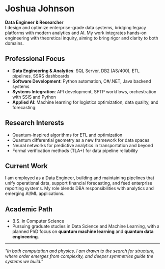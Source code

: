 # Joshua Johnson

**Data Engineer & Researcher**  
I design and optimize enterprise-grade data systems, bridging legacy platforms with modern analytics and AI. My work integrates hands-on engineering with theoretical inquiry, aiming to bring rigor and clarity to both domains.

## Professional Focus
- **Data Engineering & Analytics**: SQL Server, DB2 (AS/400), ETL pipelines, SSRS dashboards
- **Software Development**: Python automation, C#/.NET, Java backend systems
- **Systems Integration**: API development, SFTP workflows, orchestration with SSIS and Python
- **Applied AI**: Machine learning for logistics optimization, data quality, and forecasting

## Research Interests
- Quantum-inspired algorithms for ETL and optimization
- Quantum differential geometry as a new framework for data spaces
- Neural networks for predictive analytics in transportation and beyond
- Formal verification methods (TLA+) for data pipeline reliability

## Current Work
I am employed as a Data Engineer, building and maintaining pipelines that unify operational data, support financial forecasting, and feed enterprise reporting systems. My role blends DBA responsibilities with analytics and emerging AI/ML applications.

## Academic Path
- B.S. in Computer Science
- Pursuing graduate studies in Data Science and Machine Learning, with a planned PhD focus on **quantum machine learning** and **quantum data engineering**.

---

*"In both computation and physics, I am drawn to the search for structure, where order emerges from complexity, and deeper symmetries guide the systems we build."*

